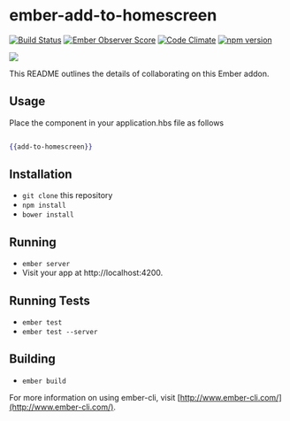 # ember-add-to-homescreen
[![Build Status](https://travis-ci.org/mike-north/ember-add-to-homescreen.svg)](https://travis-ci.org/mike-north/ember-add-to-homescreen) [![Ember Observer Score](https://emberobserver.com/badges/ember-add-to-homescreen.svg)](https://emberobserver.com/addons/ember-add-to-homescreen) [![Code Climate](https://codeclimate.com/github/mike-north/ember-add-to-homescreen/badges/gpa.svg)](https://codeclimate.com/github/mike-north/ember-add-to-homescreen) [![npm version](https://badge.fury.io/js/ember-add-to-homescreen.svg)](https://badge.fury.io/js/ember-add-to-homescreen)

![](http://i63.tinypic.com/14bl3ph.png)

This README outlines the details of collaborating on this Ember addon.

## Usage

Place the component in your application.hbs file as follows

```hbs

{{add-to-homescreen}}

```

## Installation

* `git clone` this repository
* `npm install`
* `bower install`

## Running

* `ember server`
* Visit your app at http://localhost:4200.

## Running Tests

* `ember test`
* `ember test --server`

## Building

* `ember build`

For more information on using ember-cli, visit [http://www.ember-cli.com/](http://www.ember-cli.com/).
